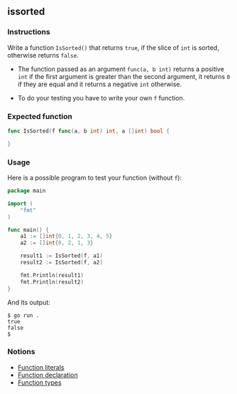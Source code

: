 ## issorted

### Instructions

Write a function `IsSorted()` that returns `true`, if the slice of `int` is sorted, otherwise returns `false`.

- The function passed as an argument `func(a, b int)` returns a positive `int` if the first argument is greater than the second argument, it returns `0` if they are equal and it returns a negative `int` otherwise.

- To do your testing you have to write your own `f` function.

### Expected function

```go
func IsSorted(f func(a, b int) int, a []int) bool {

}
```

### Usage

Here is a possible program to test your function (without `f`):

```go
package main

import (
	"fmt"
)

func main() {
	a1 := []int{0, 1, 2, 3, 4, 5}
	a2 := []int{0, 2, 1, 3}

	result1 := IsSorted(f, a1)
	result2 := IsSorted(f, a2)

	fmt.Println(result1)
	fmt.Println(result2)
}
```

And its output:

```console
$ go run .
true
false
$
```

### Notions

- [Function literals](https://golang.org/ref/spec#Function_literals)
- [Function declaration](https://golang.org/ref/spec#Function_declarations)
- [Function types](https://golang.org/ref/spec#Function_types)